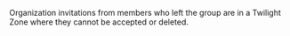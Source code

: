 Organization invitations from members who left the group are in a Twilight Zone where they cannot be accepted or deleted.
